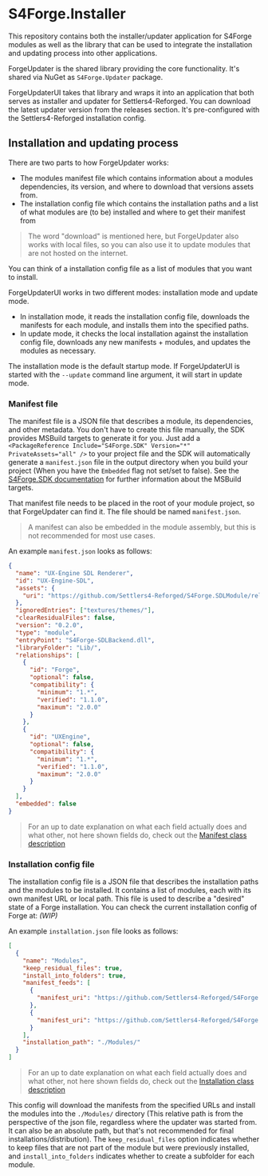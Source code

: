 # S4Forge.Installer

This repository contains both the installer/updater application for S4Forge modules as well as the library that can be used to integrate the installation and updating process into other applications.

ForgeUpdater is the shared library providing the core functionality. It's shared via NuGet as `S4Forge.Updater` package.

ForgeUpdaterUI takes that library and wraps it into an application that both serves as installer and updater for Settlers4-Reforged. You can download the latest updater version from the releases section. It's pre-configured with the Settlers4-Reforged installation config.

## Installation and updating process

There are two parts to how ForgeUpdater works:

- The modules manifest file which contains information about a modules dependencies, its version, and where to download that versions assets from.
- The installation config file which contains the installation paths and a list of what modules are (to be) installed and where to get their manifest from

> The word "download" is mentioned here, but ForgeUpdater also works with local files, so you can also use it to update modules that are not hosted on the internet.

You can think of a installation config file as a list of modules that you want to install.

ForgeUpdaterUI works in two different modes: installation mode and update mode.
- In installation mode, it reads the installation config file, downloads the manifests for each module, and installs them into the specified paths.
- In update mode, it checks the local installation against the installation config file, downloads any new manifests + modules, and updates the modules as necessary.

The installation mode is the default startup mode. If ForgeUpdaterUI is started with the `--update` command line argument, it will start in update mode.

### Manifest file

The manifest file is a JSON file that describes a module, its dependencies, and other metadata.
You don't have to create this file manually, the SDK provides MSBuild targets to generate it for you. Just add a `<PackageReference Include="S4Forge.SDK" Version="*" PrivateAssets="all" />` to your project file and the SDK will automatically generate a `manifest.json` file in the output directory when you build your project (When you have the `Embedded` flag not set/set to false).
See the [S4Forge.SDK documentation](https://github.com/Settlers4-Reforged/S4Forge.SDK/blob/main/ForgeSDK/README.md) for further information about the MSBuild targets.

That manifest file needs to be placed in the root of your module project, so that ForgeUpdater can find it. The file should be named `manifest.json`.

> A manifest can also be embedded in the module assembly, but this is not recommended for most use cases.

An example `manifest.json` looks as follows:

```json
{
  "name": "UX-Engine SDL Renderer",
  "id": "UX-Engine-SDL",
  "assets": {
    "uri": "https://github.com/Settlers4-Reforged/S4Forge.SDLModule/releases/latest/download/S4Forge-SDLBackend.0.2.0.zip"
  },
  "ignoredEntries": ["textures/themes/"],
  "clearResidualFiles": false,
  "version": "0.2.0",
  "type": "module",
  "entryPoint": "S4Forge-SDLBackend.dll",
  "libraryFolder": "Lib/",
  "relationships": [
    {
      "id": "Forge",
      "optional": false,
      "compatibility": {
        "minimum": "1.*",
        "verified": "1.1.0",
        "maximum": "2.0.0"
      }
    },
    {
      "id": "UXEngine",
      "optional": false,
      "compatibility": {
        "minimum": "1.*",
        "verified": "1.1.0",
        "maximum": "2.0.0"
      }
    }
  ],
  "embedded": false
}
```

> For an up to date explanation on what each field actually does and what other, not here shown fields do, check out the [Manifest class description](https://github.com/Settlers4-Reforged/S4Forge.SDK/blob/main/Manifests/Manifest.cs)

### Installation config file

The installation config file is a JSON file that describes the installation paths and the modules to be installed. It contains a list of modules, each with its own manifest URL or local path.
This file is used to describe a "desired" state of a Forge installation.
You can check the current installation config of Forge at: _(WIP)_

An example `installation.json` file looks as follows:

```json
[
  {
    "name": "Modules",
    "keep_residual_files": true,
    "install_into_folders": true,
    "manifest_feeds": [
      {
        "manifest_uri": "https://github.com/Settlers4-Reforged/S4Forge.SDLModule/releases/latest/download/manifest.json"
      },
      {
        "manifest_uri": "https://github.com/Settlers4-Reforged/S4Forge.DebugModule/releases/latest/download/manifest.json"
      }
    ],
    "installation_path": "./Modules/"
  }
]
```
> For an up to date explanation on what each field actually does and what other, not here shown fields do, check out the [Installation class description](https://github.com/Settlers4-Reforged/S4Forge.SDK/blob/main/Installation.cs)

This config will download the manifests from the specified URLs and install the modules into the `./Modules/` directory (This relative path is from the perspective of the json file, regardless where the updater was started from. It can also be an absolute path, but that's not recommended for final installations/distribution). The `keep_residual_files` option indicates whether to keep files that are not part of the module but were previously installed, and `install_into_folders` indicates whether to create a subfolder for each module.
